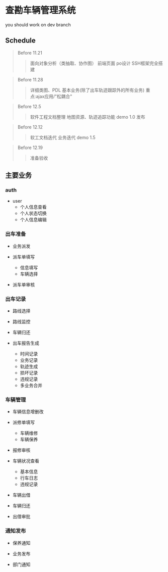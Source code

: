 查勘车辆管理系统
===
you should work on dev branch

Schedule
---
>Before 11.21
>>面向对象分析（类抽取、协作图）
>>前端页面
>>po设计
>>SSH框架完全搭建


>Before 11.28
>>详细类图、PDL
>>基本业务(除了出车轨迹跟踪外的所有业务) 重点:ajax应用/"松耦合" 

>Before 12.5
>>软件工程文档整理
>>地图资源、轨迹追踪功能
>>demo 1.0 发布


>Before 12.12
>>软工文档迭代
>>业务迭代
>>demo 1.5

>Before 12.19
>>准备验收


主要业务
---
### auth
* user
    * 个人信息查看
    * 个人状态切换
    * 个人信息编辑


### 出车准备
* 业务派发

* 派车单填写
    * 信息填写
    * 车辆选择

* 派车单审核


### 出车记录
* 路线选择

* 路线监控

* 车辆归还

* 出车报告生成
    * 时间记录
    * 业务记录
    * 轨迹生成
    * 损坏记录
    * 违规记录
    * 多业务合并


### 车辆管理
* 车辆信息增删改

* 派修单填写
    * 车辆维修
    * 车辆保养

* 报修审核

* 车辆状况查看
    *  基本信息
    * 行车日志
    * 违规记录

* 车辆出借

* 车辆归还

* 出借审批


### 通知发布 
* 保养通知

* 业务发布

* 部门通知
